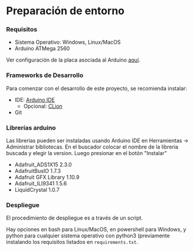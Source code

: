 # Preparación de entorno

### Requisitos
- Sistema Operativo: Windows, Linux/MacOS
- Arduino ATMega 2560

Ver configuración de la placa asociada al Arduino [aquí](../../resources/schematics).

### Frameworks de Desarrollo
Para comenzar con el desarrollo de este proyecto, se recomienda instalar:
- IDE: [Arduino IDE](https://www.arduino.cc/en/software)
  - Opcional: [CLion](https://www.jetbrains.com/es-es/clion/download/)
- Git

### Librerías arduino

Las librerías pueden ser instaladas usando Arduino IDE en Herramientas -> Administrar bibliotecas. En el buscador colocar el nombre de la libreria buscada y elegir la version. Luego presionar en el botón "Instalar"
- Adafruit_ADS1X15 2.3.0
- AdafruitBusIO 1.7.3
- Adafruit GFX Library 1.10.9
- Adafruit_ILI9341 1.5.6
- LiquidCrystal 1.0.7

### Despliegue

El procedimiento de despliegue es a través de un script. 

Hay opciones en bash para Linux/MacOS, en powershell para Windows, y python para cualquier sistema operativo con python3 (previamente instalando los requisitos listados en `requirements.txt`.
